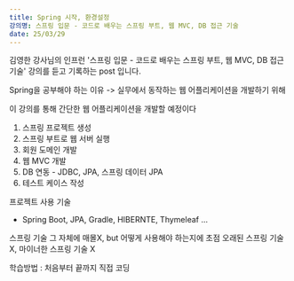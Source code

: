 ```yaml
---
title: Spring 시작, 환경설정
강의명: 스프링 입문 - 코드로 배우는 스프링 부트, 웹 MVC, DB 접근 기술
date: 25/03/29
---
```


김영한 강사님의 인프런 '스프링 입문 - 코드로 배우는 스프링 부트, 웹 MVC, DB 접근 기술' 강의를 듣고 기록하는 post 입니다.

Spring을 공부해야 하는 이유
-> 실무에서 동작하는 웹 어플리케이션을 개발하기 위해

이 강의를 통해 간단한 웹 어플리케이션을 개발할 예정이다
1) 스프링 프로젝트 생성
2) 스프링 부트로 웹 서버 실행
3) 회원 도메인 개발
4) 웹 MVC 개발
5) DB 연동 - JDBC, JPA, 스프링 데이터 JPA
6) 테스트 케이스 작성

프로젝트 사용 기술
- Spring Boot, JPA, Gradle, HIBERNTE, Thymeleaf ...

스프링 기술 그 자체에 매몰X, but 어떻게 사용해야 하는지에 초점
오래된 스프링 기술X, 마이너한 스프링 기술 X

학습방법 : 처음부터 끝까지 직접 코딩
